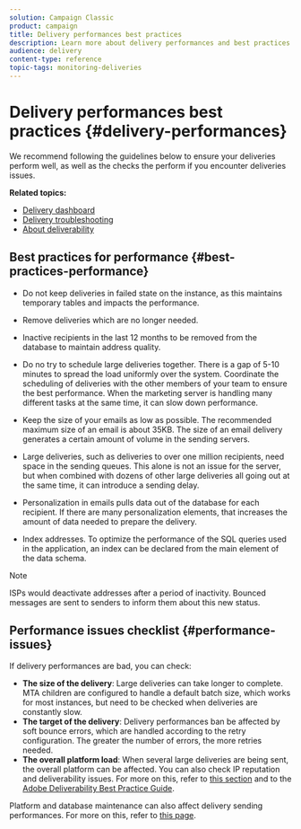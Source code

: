 ```yaml
---
solution: Campaign Classic
product: campaign
title: Delivery performances best practices
description: Learn more about delivery performances and best practices.
audience: delivery
content-type: reference
topic-tags: monitoring-deliveries
---
```


# Delivery performances best practices {#delivery-performances}

We recommend following the guidelines below to ensure your deliveries perform well, as well as the checks the perform if you encounter deliveries issues.

**Related topics:**

* [Delivery dashboard](../../delivery/using/delivery-dashboard.md)
* [Delivery troubleshooting](../../delivery/using/delivery-troubleshooting.md)
* [About deliverability](../../delivery/using/about-deliverability.md)

## Best practices for performance {#best-practices-performance}

* Do not keep deliveries in failed state on the instance, as this maintains temporary tables and impacts the performance.

* Remove deliveries which are no longer needed.

* Inactive recipients in the last 12 months to be removed from the database to maintain address quality.

* Do no try to schedule large deliveries together. There is a gap of 5-10 minutes to spread the load uniformly over the system. Coordinate the scheduling of deliveries with the other members of your team to ensure the best performance. When the marketing server is handling many different tasks at the same time, it can slow down performance.

* Keep the size of your emails as low as possible. The recommended maximum size of an email is about 35KB. The size of an email delivery generates a certain amount of volume in the sending servers.

* Large deliveries, such as deliveries to over one million recipients, need space in the sending queues. This alone is not an issue for the server, but when combined with dozens of other large deliveries all going out at the same time, it can introduce a sending delay.

* Personalization in emails pulls data out of the database for each recipient. If there are many personalization elements, that increases the amount of data needed to prepare the delivery.

* Index addresses. To optimize the performance of the SQL queries used in the application, an index can be declared from the main element of the data schema.

>[!NOTE]
>
>ISPs would deactivate addresses after a period of inactivity. Bounced messages are sent to senders to inform them about this new status.

## Performance issues checklist {#performance-issues}

If delivery performances are bad, you can check:

* **The size of the delivery**: Large deliveries can take longer to complete. MTA children are configured to handle a default batch size, which works for most instances, but need to be checked when deliveries are constantly slow.
* **The target of the delivery**: Delivery performances ban be affected by soft bounce errors, which are handled according to the retry configuration. The greater the number of errors, the more retries needed. 
* **The overall platform load**: When several large deliveries are being sent, the overall platform can be affected. You can also check IP reputation and deliverability issues. For more on this, refer to [this section](../../delivery/using/about-deliverability.md) and to the [Adobe Deliverability Best Practice Guide](https://experienceleague.adobe.com/docs/deliverability-learn/deliverability-best-practice-guide/introduction.html).

Platform and database maintenance can also affect delivery sending performances. For more on this, refer to [this page](../../production/using/database-performances.md).
